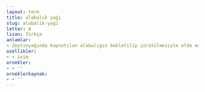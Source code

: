 ```yaml
---
layout: term
title: alabalık yağı
slug: alabalik-yagi
letter: A
lisan: Türkçe
anlamlar:
- Zeytinyağında kaynatılan alabalığın bekletilip çürütülmesiyle elde edilen, romatizma ve bel ağrılarının iyileştirilmesinde kullanılan bir yağ
ozellikler:
- - isim
ornekler:
- - ''
orneklerkaynak:
- - ''
---
```

